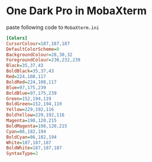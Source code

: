 # One Dark Pro in MobaXterm

paste following code to `MobaXterm.ini`

```ini
[Colors]
CursorColour=187,187,187
DefaultColorScheme=0
BackgroundColour=28,30,32
ForegroundColour=230,232,239
Black=35,37,43
BoldBlack=35,37,43
Red=224,108,117
BoldRed=224,108,117
Blue=97,175,239
BoldBlue=97,175,239
Green=152,194,119
BoldGreen=152,194,119
Yellow=229,192,116
BoldYellow=229,192,116
Magenta=198,120,215
BoldMagenta=198,120,215
Cyan=86,182,194
BoldCyan=86,182,194
White=187,187,187
BoldWhite=187,187,187
SyntaxType=2
```

